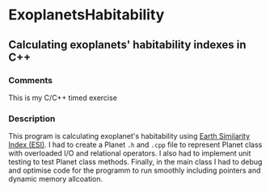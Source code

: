 # ExoplanetsHabitability
## Calculating exoplanets' habitability indexes in C++
### Comments
This is my C/C++ timed exercise
### Description
This program is calculating exoplanet's habitability using [Earth Similarity Index (ESI)](https://en.wikipedia.org/wiki/Earth_Similarity_Index). 
I had to create a Planet `.h` and `.cpp` file to represent Planet class with overloaded I/O and relational operators. I also had to implement unit testing to test
Planet class methods. Finally, in the main class I had to debug and optimise code for the programm to run smoothly including pointers and dynamic memory allcoation. 
